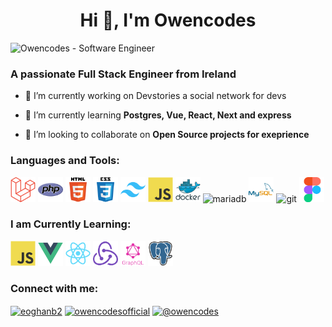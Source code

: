 <h1 align="center">Hi 👋, I'm Owencodes</h1>

<img src="https://imgur.com/Kc5cqgH.png" alt="Owencodes - Software Engineer" style="max-width: 100%;">

<h3>A passionate Full Stack Engineer from Ireland</h3>

- 🔭 I’m currently working on Devstories a social network for devs

- 🌱 I’m currently learning **Postgres, Vue, React, Next and express**

- 👯 I’m looking to collaborate on **Open Source projects for exeprience**

<h3 align="left">Languages and Tools:</h3>
<p align="left">
<img src="https://github.com/devicons/devicon/blob/master/icons/laravel/laravel-original.svg" alt="Laravel" width="40" height="40"/>
<img src="https://raw.githubusercontent.com/devicons/devicon/master/icons/php/php-original.svg" alt="php" width="40" height="40"/>
<img src="https://github.com/devicons/devicon/blob/master/icons/html5/html5-original-wordmark.svg" alt="html5" width="40" height="40"/>
<img src="https://github.com/devicons/devicon/blob/master/icons/css3/css3-original-wordmark.svg" alt="css3" width="40" height="40"/>
<img src="https://github.com/devicons/devicon/blob/master/icons/tailwindcss/tailwindcss-original.svg" alt="tailwind" width="40" height="40"/>
<img src="https://raw.githubusercontent.com/devicons/devicon/master/icons/javascript/javascript-original.svg" alt="javascript" width="40" height="40"/>
<img src="https://raw.githubusercontent.com/devicons/devicon/master/icons/docker/docker-original-wordmark.svg" alt="docker" width="40" height="40"/>
<img src="https://www.vectorlogo.zone/logos/mariadb/mariadb-icon.svg" alt="mariadb" width="40" height="40"/>
<img src="https://raw.githubusercontent.com/devicons/devicon/master/icons/mysql/mysql-original-wordmark.svg" alt="mysql" width="40" height="40"/>
<img src="https://www.vectorlogo.zone/logos/git-scm/git-scm-icon.svg" alt="git" width="40" height="40"/>
<img src="https://github.com/devicons/devicon/blob/master/icons/figma/figma-original.svg" alt="git" width="40" height="40"/>
</p>

<h3 align="left">I am Currently Learning:</h3>
<p align="left">
<img src="https://raw.githubusercontent.com/devicons/devicon/master/icons/javascript/javascript-original.svg" alt="javascript" width="40" height="40"/>
<img src="https://github.com/devicons/devicon/blob/master/icons/vuejs/vuejs-original.svg" alt="Vuejs" width="40" height="40"/>
<img src="https://github.com/devicons/devicon/blob/master/icons/react/react-original.svg" alt="Laravel" width="40" height="40"/>
<img src="https://github.com/devicons/devicon/blob/master/icons/redux/redux-original.svg" alt="Redux" width="40" height="40"/>
<img src="https://github.com/devicons/devicon/blob/master/icons/graphql/graphql-plain-wordmark.svg" alt="Redux" width="40" height="40"/>
<img src="https://github.com/devicons/devicon/blob/master/icons/postgresql/postgresql-original.svg" alt="postgresql" width="40" height="40"/>
</p>
<!-- <img src="" alt="Laravel" width="40" height="40"/> -->

<h3 align="left">Connect with me:</h3>
<p align="left">
<a href="https://twitter.com/eoghanb2" target="blank"><img align="center" src="https://raw.githubusercontent.com/rahuldkjain/github-profile-readme-generator/master/src/images/icons/Social/twitter.svg" alt="eoghanb2" height="30" width="40" /></a>
<a href="https://instagram.com/owencodesofficial" target="blank"><img align="center" src="https://raw.githubusercontent.com/rahuldkjain/github-profile-readme-generator/master/src/images/icons/Social/instagram.svg" alt="owencodesofficial" height="30" width="40" /></a>
<a href="https://www.hackerrank.com/@owencodes" target="blank"><img align="center" src="https://raw.githubusercontent.com/rahuldkjain/github-profile-readme-generator/master/src/images/icons/Social/hackerrank.svg" alt="@owencodes" height="30" width="40" /></a>
</p>


